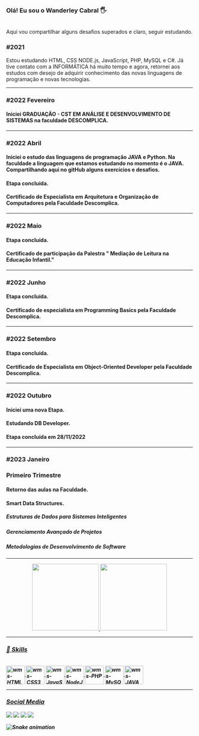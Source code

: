 ### Olá! Eu sou o Wanderley Cabral 🖐️

<br/>
Aqui vou compartilhar alguns desafios superados e claro, seguir estudando.
<h3>#2021</h3>Estou estudando HTML, CSS NODE.js, JavaScript, PHP, MySQL e C#.
Já tive contato com a INFORMÁTICA há muito tempo e agora, retornei aos estudos com desejo de adquirir conhecimento das novas linguagens de programação e novas tecnologias.
<hr>

<h3>#2022 Fevereiro</h3>

<h4>Iniciei GRADUAÇÃO - CST EM ANÁLISE E DESENVOLVIMENTO DE SISTEMAS na faculdade DESCOMPLICA.</h4>
<hr>
<h3>#2022 Abril</h3>

<h4>Iniciei o estudo das linguagens de programação JAVA e Python. Na faculdade a linguagem que estamos estudando no momento é o JAVA.
Compartilhando aqui no gitHub alguns exercícios e desafios.</h4>
<h4>Etapa concluída.</h4>
<h4>Certificado de  Especialista em Arquitetura e Organização de Computadores pela Faculdade Descomplica. </h4>

<hr>

<h3>#2022 Maio</h3>

<h4>Etapa concluída.</h4>
<h4>Certificado de participação da Palestra " Mediação de Leitura na Educação Infantil."  </h4>

<hr>
<h3>#2022 Junho</h3>

<h4>Etapa concluída. </h4>
<h4> Certificado de especialista em Programming Basics pela Faculdade Descomplica.</h4>

<hr>
<h3>#2022 Setembro</h3>

<h4>Etapa concluída. </h4>
<h4> Certificado de Especialista em Object-Oriented Developer pela
Faculdade Descomplica.</h4>

<hr>

<h3>#2022 Outubro</h3>

<h4>Iniciei uma nova Etapa. </h4>
<h4>Estudando DB Developer.</h4>

<h4>Etapa concluída em 28/11/2022 </h4>

<hr>
<h3>#2023 Janeiro </h3> 
<h3> Primeiro Trimestre </h3>

<h4>Retorno das aulas na Faculdade. </h4>
<h4>Smart Data Structures.</h4>
  <h5> Estruturas de Dados para Sistemas Inteligentes<h5>
  <h5> Gerenciamento Avançado de Projetos<h5>
  <h5> Metodologias de Desenvolvimento de Software<h5>

<hr>

<div align="center">
  <a href="https://github.com/cabraldasilvac">
  <img height="180em" src="https://github-readme-stats.vercel.app/api?username=cabraldasilvac&show_icons=true&theme=tokyonight&include_all_commits=true&count_private=true"/>
  <img height="180em" src="https://github-readme-stats.vercel.app/api/top-langs/?username=cabraldasilvac&layout=compact&langs_count=5&theme=tokyonight"/>
</div>
  
<hr>  
<h3>🚀 Skills</h3>
  <div style="display: inline_block"><br>  
    <img  align="center" alt="wms-HTML5" height="50" width="50" src="https://cdn.jsdelivr.net/gh/devicons/devicon/icons/html5/html5-original.svg" />
    <img  align="center" alt="wms-CSS3" height="50" width="50" src="https://cdn.jsdelivr.net/gh/devicons/devicon/icons/css3/css3-original.svg" />
    <img  align="center" alt="wms-JavaScript" height="50" width="50" src="https://cdn.jsdelivr.net/gh/devicons/devicon/icons/javascript/javascript-original.svg" />
    <img  align="center" alt="wms-NodeJs" height="50" width="50" src="https://cdn.jsdelivr.net/gh/devicons/devicon/icons/nodejs/nodejs-original.svg" />
    <img  align="center" alt="wms-PHP" height="50" width="50" src="https://cdn.jsdelivr.net/gh/devicons/devicon/icons/php/php-original.svg" />
    <img  align="center" alt="wms-MySQL" height="50" width="50" src="https://cdn.jsdelivr.net/gh/devicons/devicon/icons/mysql/mysql-original.svg" />
    <img  align="center" alt="wms-JAVA" height="50" width="50" src="https://cdn.jsdelivr.net/gh/devicons/devicon/icons/java/java-original.svg" />
  </div>

<hr>
 <h3>Social Media</h3>
<div> 
  <a href="https://instagram.com/pr.wanderley_cabral" target="_blank"><img src="https://img.shields.io/badge/-Instagram-%23E4405F?style=for-the-badge&logo=instagram&logoColor=white" target="_blank"></a>
  <a href="https://www.twitter.com/wanderleycabral/" target="_blank"><img src="https://img.shields.io/badge/-Twitter-%230077B5?style=for-the-badge&logo=twitter&logoColor=white%22%20target=%22_blank"></a> 
  <a href = "mailto:wcabraldasilvac@gmail.com"><img src="https://img.shields.io/badge/Gmail-D14836?style=for-the-badge&logo=gmail&logoColor=white"></a>
  <a href="https://www.linkedin.com/in/cabraldasilvac/" target="_blank"><img src="https://img.shields.io/badge/-LinkedIn-%230077B5?style=for-the-badge&logo=linkedin&logoColor=white" target="_blank"></a>
</div>
 
 ![Snake animation](https://github.com/cabraldasilvac/cabraldasilvac/blob/output/github-contribution-grid-snake.svg)
